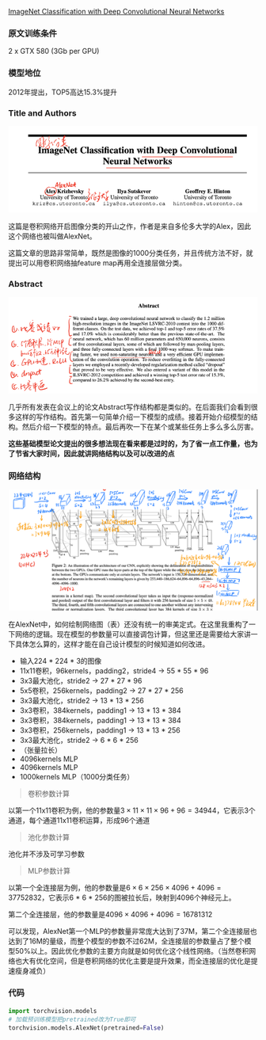 [ImageNet Classification with Deep Convolutional Neural Networks](https://proceedings.neurips.cc/paper/2012/file/c399862d3b9d6b76c8436e924a68c45b-Paper.pdf)

### 原文训练条件

2 x GTX 580 (3Gb per GPU)

### 模型地位
2012年提出，TOP5高达15.3%提升

### Title and Authors
![img.png](img.png)

这篇是卷积网络开启图像分类的开山之作，作者是来自多伦多大学的Alex，因此这个网络也被叫做AlexNet。

这篇文章的思路非常简单，既然是图像的1000分类任务，并且传统方法不好，就提出可以用卷积网络抽feature map再用全连接层做分类。

### Abstract
![img_1.png](img_1.png)

几乎所有发表在会议上的论文Abstract写作结构都是类似的。在后面我们会看到很多这样的写作结构。首先第一句简单介绍一下模型的成绩。接着开始介绍模型的结构。然后介绍一下模型的特点。最后再吹一下在某个或某些任务上多么多么厉害。

**这些基础模型论文提出的很多想法现在看来都是过时的，为了省一点工作量，也为了节省大家时间，因此就讲网络结构以及可以改进的点**

### 网络结构

![img_2.png](img_2.png)

在AlexNet中，如何绘制网络图（表）还没有统一的审美定式。在这里我重构了一下网络的逻辑。现在模型的参数量可以直接调包计算，但这里还是需要给大家讲一下具体怎么算的，这样才能在自己设计模型的时候知道如何改进。

- 输入224 * 224 * 3的图像
- 11x11卷积，96kernels，padding2，stride4 -> 55 * 55 * 96
- 3x3最大池化，stride2 -> 27 * 27 * 96
- 5x5卷积，256kernels，padding2 -> 27 * 27 * 256
- 3x3最大池化，stride2 -> 13 * 13 * 256
- 3x3卷积，384kernels，padding1 -> 13 * 13 * 384
- 3x3卷积，384kernels，padding1 -> 13 * 13 * 384
- 3x3卷积，256kernels，padding1 -> 13 * 13 * 256
- 3x3最大池化，stride2 -> 6 * 6 * 256
- （张量拉长）
- 4096kernels MLP
- 4096kernels MLP
- 1000kernels MLP（1000分类任务）

> 卷积参数计算

以第一个11x11卷积为例，他的参数量$3\times11\times11\times96+96=34944$，它表示3个通道，每个通道11x11卷积运算，形成96个通道

> 池化参数计算

池化并不涉及可学习参数

> MLP参数计算

以第一个全连接层为例，他的参数量是$6\times6\times256\times4096+4096=37752832$，它表示6 * 6 * 256的图被拉长后，映射到4096个神经元上。

第二个全连接层，他的参数量是$4096\times4096+4096=16781312$

可以发现，AlexNet第一个MLP的参数量非常庞大达到了37M，第二个全连接层也达到了16M的量级，而整个模型的参数不过62M，全连接层的参数量占了整个模型50%以上。因此优化参数的主要方向就是如何优化这个线性网络。（当然卷积网络也大有优化空间，但是卷积网络的优化主要是提升效果，而全连接层的优化是提速瘦身减负）

### 代码

```python
import torchvision.models
# 加载预训练模型把pretrained改为True即可
torchvision.models.AlexNet(pretrained=False)
```
